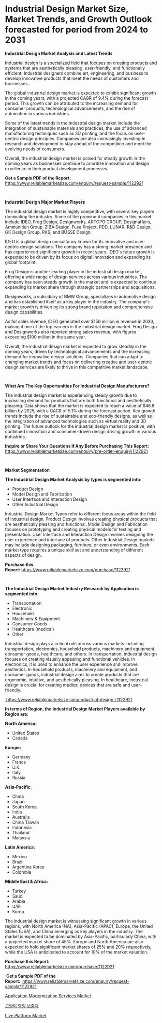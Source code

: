 <p><h1>Industrial Design Market Size, Market Trends, and Growth Outlook forecasted for period from 2024 to 2031</h1></p><p><strong>Industrial Design Market Analysis and Latest Trends</strong></p>
<p><p>Industrial design is a specialized field that focuses on creating products and systems that are aesthetically pleasing, user-friendly, and functionally efficient. Industrial designers combine art, engineering, and business to develop innovative products that meet the needs of customers and businesses.</p><p>The global industrial design market is expected to exhibit significant growth in the coming years, with a projected CAGR of 9.4% during the forecast period. This growth can be attributed to the increasing demand for consumer products, technological advancements, and the rise of automation in various industries.</p><p>Some of the latest trends in the industrial design market include the integration of sustainable materials and practices, the use of advanced manufacturing techniques such as 3D printing, and the focus on user-centric design principles. Companies are also increasingly investing in research and development to stay ahead of the competition and meet the evolving needs of consumers.</p><p>Overall, the industrial design market is poised for steady growth in the coming years as businesses continue to prioritize innovation and design excellence in their product development processes.</p></p>
<p><strong>Get a Sample PDF of the Report:&nbsp;</strong> <a href="https://www.reliablemarketsize.com/enquiry/request-sample/1122921">https://www.reliablemarketsize.com/enquiry/request-sample/1122921</a></p>
<p>&nbsp;</p>
<p><strong>Industrial Design Major Market Players</strong></p>
<p><p>The industrial design market is highly competitive, with several key players dominating the industry. Some of the prominent companies in this market include IDEO, Frog Design, Designworks, ARTOPO GROUP, Designaffairs, Ammunition Group, ZIBA Design, Fuse Project, PDD, LUNAR, R&D Design, GK Design Group, RKS, and BUSSE Design.</p><p>IDEO is a global design consultancy known for its innovative and user-centric design solutions. The company has a strong market presence and has experienced significant growth in recent years. IDEO's future growth is expected to be driven by its focus on digital innovation and expanding its global footprint.</p><p>Frog Design is another leading player in the industrial design market, offering a wide range of design services across various industries. The company has seen steady growth in the market and is expected to continue expanding its market share through strategic partnerships and acquisitions.</p><p>Designworks, a subsidiary of BMW Group, specializes in automotive design and has established itself as a key player in the industry. The company's market growth is driven by its strong brand reputation and comprehensive design capabilities.</p><p>As for sales revenue, IDEO generated over $150 million in revenue in 2020, making it one of the top earners in the industrial design market. Frog Design and Designworks also reported strong sales revenue, with figures exceeding $100 million in the same year.</p><p>Overall, the industrial design market is expected to grow steadily in the coming years, driven by technological advancements and the increasing demand for innovative design solutions. Companies that can adapt to changing market trends and focus on delivering creative and user-centric design services are likely to thrive in this competitive market landscape.</p></p>
<p>&nbsp;</p>
<p><strong>What Are The Key Opportunities For Industrial Design Manufacturers?</strong></p>
<p><p>The industrial design market is experiencing steady growth due to increasing demand for products that are both functional and aesthetically pleasing. Data shows that the market is expected to reach a value of $46.8 billion by 2025, with a CAGR of 5.1% during the forecast period. Key growth trends include the rise of sustainable and eco-friendly designs, as well as the integration of advanced technologies such as virtual reality and 3D printing. The future outlook for the industrial design market is positive, with continued innovation and consumer-driven design driving growth in various industries.</p></p>
<p><strong>Inquire or Share Your Questions If Any Before Purchasing This Report:</strong> <a href="https://www.reliablemarketsize.com/enquiry/pre-order-enquiry/1122921">https://www.reliablemarketsize.com/enquiry/pre-order-enquiry/1122921</a></p>
<p>&nbsp;</p>
<p><strong>Market Segmentation</strong></p>
<p><strong>The Industrial Design Market Analysis by types is segmented into:</strong></p>
<p><ul><li>Product Design</li><li>Model Design and Fabrication</li><li>User Interface and Interaction Design</li><li>Other Industrial Design</li></ul></p>
<p><p>Industrial Design Market Types refer to different focus areas within the field of industrial design. Product Design involves creating physical products that are aesthetically pleasing and functional. Model Design and Fabrication focuses on prototyping and creating physical models for testing and presentation. User Interface and Interaction Design involves designing the user experience and interface of products. Other Industrial Design markets may include designing packaging, furniture, or even environments. Each market type requires a unique skill set and understanding of different aspects of design.</p></p>
<p><strong>Purchase this Report:&nbsp;</strong><a href="https://www.reliablemarketsize.com/purchase/1122921">https://www.reliablemarketsize.com/purchase/1122921</a></p>
<p>&nbsp;</p>
<p><strong>The Industrial Design Market Industry Research by Application is segmented into:</strong></p>
<p><ul><li>Transportation</li><li>Electronic</li><li>Household</li><li>Machinery & Equipment</li><li>Consumer Goods</li><li>Healthcare (medical)</li><li>Other</li></ul></p>
<p><p>Industrial design plays a critical role across various markets including transportation, electronics, household products, machinery and equipment, consumer goods, healthcare, and others. In transportation, industrial design focuses on creating visually appealing and functional vehicles. In electronics, it is used to enhance the user experience and improve aesthetics. In household products, machinery and equipment, and consumer goods, industrial design aims to create products that are ergonomic, intuitive, and aesthetically pleasing. In healthcare, industrial design is crucial for creating medical devices that are safe and user-friendly.</p></p>
<p><a href="https://www.reliablemarketsize.com/industrial-design-r1122921">&nbsp;https://www.reliablemarketsize.com/industrial-design-r1122921</a></p>
<p><strong>In terms of Region, the Industrial Design Market Players available by Region are:</strong></p>
<p>
    <p> <strong> North America: </strong>
        <ul>
            <li>United States</li>
            <li>Canada</li>
        </ul>
        </p> 
    <p> <strong> Europe: </strong>
        <ul>
            <li>Germany</li>
            <li>France</li>
            <li>U.K.</li>
            <li>Italy</li>
            <li>Russia</li>
        </ul>
        </p> 
    <p> <strong> Asia-Pacific: </strong>
        <ul>
            <li>China</li>
            <li>Japan</li>
            <li>South Korea</li>
            <li>India</li>
            <li>Australia</li>
            <li>China Taiwan</li>
            <li>Indonesia</li>
            <li>Thailand</li>
            <li>Malaysia</li>
        </ul>
        </p> 
    <p> <strong> Latin America: </strong>
        <ul>
            <li>Mexico</li>
            <li>Brazil</li>
            <li>Argentina Korea</li>
            <li>Colombia</li>
        </ul>
        </p> 
    <p> <strong> Middle East & Africa: </strong>
        <ul>
            <li>Turkey</li>
            <li>Saudi</li>
            <li>Arabia</li>
            <li>UAE</li>
            <li>Korea</li>
        </ul>
    </p>
    </p>
<p><p>The industrial design market is witnessing significant growth in various regions, with North America (NA), Asia-Pacific (APAC), Europe, the United States (USA), and China emerging as key players in the industry. The market is expected to be dominated by Asia-Pacific, particularly China, with a projected market share of 45%. Europe and North America are also expected to hold significant market shares of 25% and 20% respectively, while the USA is anticipated to account for 10% of the market valuation.</p></p>
<p><strong>Purchase this Report: </strong><a href="https://www.reliablemarketsize.com/purchase/1122921">https://www.reliablemarketsize.com/purchase/1122921</a></p>
<p>&nbsp;<strong>Get a Sample PDF of the Report:&nbsp;&nbsp;</strong><a href="https://www.reliablemarketsize.com/enquiry/request-sample/1122921">https://www.reliablemarketsize.com/enquiry/request-sample/1122921</a></p>
<p><strong></strong></p>
<p><p><a href="https://github.com/wrwgzwbr35/Market-Research-Report-List-1/blob/main/application-modernization-services-market.md">Application Modernization Services Market</a></p><p><a href="https://github.com/rcabello548/Market-Research-Report-List-2/blob/main/207436557870.md">고양이 영양 보충제</a></p><p><a href="https://view.publitas.com/reportprime-1/global-live-platform-market-by-product-type-by-application-by-region-and-companies-industry-segment-outlook-market-assessment-competition-scenario-trends-and-forecast-2024-2031/">Live Platform Market</a></p></p>